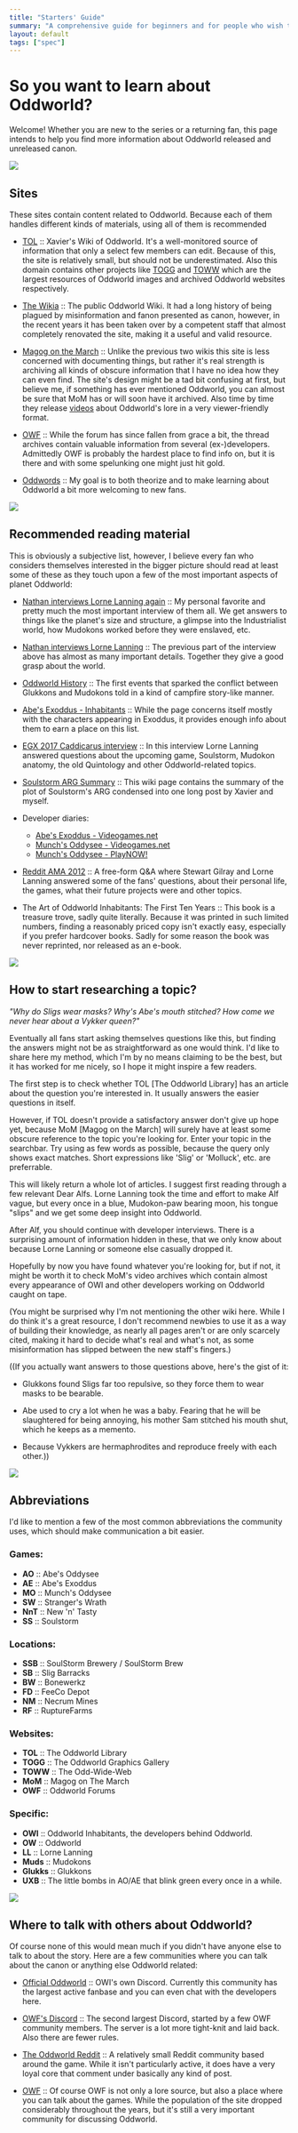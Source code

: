 ```yaml
---
title: "Starters' Guide"
summary: "A comprehensive guide for beginners and for people who wish to know more about the series and its history alike."
layout: default
tags: ["spec"]
---
```


# So you want to learn about Oddworld?

Welcome! Whether you are new to the series or a returning fan, this
page intends to help you find more information about Oddworld released
and unreleased canon.

![](/imgs/canon/abeonelum.png)

## Sites

These sites contain content related to Oddworld. Because each of them
handles different kinds of materials, using all of them is recommended

* [TOL](https://oddworldlibrary.net) :: Xavier's Wiki of Oddworld.  It's a
  well-monitored source of information that only a select few members can edit.
  Because of this, the site is relatively small, but should not be
  underestimated. Also this domain contains other projects like
  [TOGG](http://oddworldlibrary.net/archives/togg/) and
  [TOWW](https://oddworldlibrary.net/archives/web/) which are the largest
  resources of Oddworld images and archived Oddworld websites respectively.

* [The Wikia](https://oddworld.fandom.com) :: The public Oddworld
  Wiki. It had a long history of being plagued by misinformation and fanon
  presented as canon, however, in the recent years it has been taken over by a
  competent staff that almost completely renovated the site, making it a useful
  and valid resource.

* [Magog on the March](https://magogonthemarch.wordpress.com) :: Unlike the
  previous two wikis this site is less concerned with documenting things, but
  rather it's real strength is archiving all kinds of obscure information that
  I have no idea how they can even find. The site's design might be a tad bit
  confusing at first, but believe me, if something has ever mentioned Oddworld,
  you can almost be sure that MoM has or will soon have it archived. Also time
  by time they release [videos](https://www.youtube.com/channel/UC8rCjlKx9PjbhBN0_UcEXDg/featured)
  about Oddworld's lore in a very viewer-friendly format.

* [OWF](http://oddworldforums.net) :: While the forum has since
  fallen from grace a bit, the thread archives contain valuable information
  from several (ex-)developers. Admittedly OWF is probably the hardest place to
  find info on, but it is there and with some spelunking one might just hit
  gold.

* [Oddwords](https://oddwords.hu) :: My goal is to both theorize and
  to make learning about Oddworld a bit more welcoming to new fans.

![](/imgs/canon/oldslig.jpg)

## Recommended reading material

This is obviously a subjective list, however, I believe every fan who
considers themselves interested in the bigger picture should read at least some
of these as they touch upon a few of the most important aspects of planet
Oddworld:

* [Nathan interviews Lorne Lanning again](https://magogonthemarch.wordpress.com/nathan-interviews-lorne-lanning-again/) :: My personal favorite and pretty much
  the most important interview of them all. We get answers to things like the
  planet's size and structure, a glimpse into the Industrialist world, how
  Mudokons worked before they were enslaved, etc.

* [Nathan interviews Lorne Lanning](https://magogonthemarch.wordpress.com/2008-2/nathan-interviews-lorne-lanning/) :: The previous part of the interview above has
  almost as many important details. Together they give a good grasp about the
  world.

* [Oddworld History](https://magogonthemarch.wordpress.com/oddworld-history/)
  :: The first events that sparked the conflict between Glukkons and Mudokons
  told in a kind of campfire story-like manner.

* [Abe's Exoddus - Inhabitants](https://magogonthemarch.wordpress.com/abes-exoddus-inhabitants/) :: While the page concerns itself mostly with the
    characters appearing in Exoddus, it provides enough info about them to earn
    a place on this list.

* [EGX 2017 Caddicarus interview](https://magogonthemarch.wordpress.com/transcripts/egx-2017-lorne-lanning-interview/) :: In this interview Lorne Lanning answered
  questions about the upcoming game, Soulstorm, Mudokon anatomy, the old
  Quintology and other Oddworld-related topics.

* [Soulstorm ARG Summary](https://oddworldlibrary.net/wiki/Soulstorm_ARG_Summary) :: This wiki page contains the summary of the plot of
  Soulstorm's ARG condensed into one long post by Xavier and myself.

* Developer diaries:
    * [Abe's Exoddus - Videogames.net](https://oddworldlibrary.net/wiki/Abe%27s_Exoddus_Designer_Diaries_on_Videogames.com)
    * [Munch's Oddysee - Videogames.net](https://oddworldlibrary.net/wiki/Munch%27s_Oddysee_Designer_Diaries_on_Videogames.com)
    * [Munch's Oddysee - PlayNOW!](https://oddworldlibrary.net/wiki/Munch%27s_Oddysee_Designer_Diaries_on_PlayNOW!)

* [Reddit AMA 2012](https://magogonthemarch.wordpress.com/qa/reddit-ama-2012/)
  :: A free-form Q&A where Stewart Gilray and Lorne Lanning answered some of
  the fans' questions, about their personal life, the games, what their future
  projects were and other topics.

* <p>The Art of Oddworld Inhabitants: The First Ten Years :: This book is a
  treasure trove, sadly quite literally. Because it was printed in such limited
  numbers, finding a reasonably priced copy isn't exactly easy, especially if
  you prefer hardcover books. Sadly for some reason the book was never
  reprinted, nor released as an e-book.</p>

![](/imgs/canon/monsaic.jpg)

## How to start researching a topic?

*"Why do Sligs wear masks? Why's Abe's mouth stitched?  How come we
never hear about a Vykker queen?"*

Eventually all fans start asking themselves questions like this, but finding
the answers might not be as straightforward as one would think. I'd like to
share here my method, which I'm by no means claiming to be the best, but it has
worked for me nicely, so I hope it might inspire a few readers.

The first step is to check whether TOL [The Oddworld Library] has an article
about the question you're interested in. It usually answers the easier
questions in itself.

However, if TOL doesn't provide a satisfactory answer don't give up hope yet,
because MoM [Magog on the March] will surely have at least some obscure
reference to the topic you're looking for. Enter your topic in the searchbar.
Try using as few words as possible, because the query only shows exact matches.
Short expressions like 'Slig' or 'Molluck', etc. are preferrable.

This will likely return a whole lot of articles. I suggest first reading
through a few relevant Dear Alfs. Lorne Lanning took the time and effort to
make Alf vague, but every once in a blue, Mudokon-paw bearing moon, his tongue
"slips" and we get some deep insight into Oddworld.

After Alf, you should continue with developer interviews. There is a surprising
amount of information hidden in these, that we only know about because Lorne
Lanning or someone else casually dropped it.

Hopefully by now you have found whatever you're looking for, but if not, it
might be worth it to check MoM's video archives which contain almost every
appearance of OWI and other developers working on Oddworld caught on tape.

(You might be surprised why I'm not mentioning the other wiki here. While I do
think it's a great resource, I don't recommend newbies to use it as a way of
building their knowledge, as nearly all pages aren't or are only scarcely
cited, making it hard to decide what's real and what's not, as some
misinformation has slipped between the new staff's fingers.)

((If you actually want answers to those questions above, here's the gist of it:

* Glukkons found Sligs far too repulsive, so they force them to wear masks to
  be bearable.

* Abe used to cry a lot when he was a baby.  Fearing that he will be
  slaughtered for being annoying, his mother Sam stitched his mouth shut, which
  he keeps as a memento.
  
* Because Vykkers are hermaphrodites and reproduce freely with each other.))

![](/imgs/canon/vykkers.jpg)

## Abbreviations

I'd like to mention a few of the most common abbreviations the community uses,
which should make communication a bit easier.

### Games:
* **AO** :: Abe's Oddysee
* **AE** :: Abe's Exoddus
* **MO** :: Munch's Oddysee
* **SW** :: Stranger's Wrath
* **NnT** :: New 'n' Tasty
* **SS** :: Soulstorm

### Locations:
* **SSB** :: SoulStorm Brewery / SoulStorm Brew
* **SB** :: Slig Barracks
* **BW** :: Bonewerkz
* **FD** :: FeeCo Depot
* **NM** :: Necrum Mines
* **RF** :: RuptureFarms

### Websites:
* **TOL** :: The Oddworld Library
* **TOGG** :: The Oddworld Graphics Gallery
* **TOWW** :: The Odd-Wide-Web
* **MoM** :: Magog on The March
* **OWF** :: Oddworld Forums

### Specific:
* **OWI** :: Oddworld Inhabitants, the developers behind Oddworld.
* **OW** :: Oddworld
* **LL** :: Lorne Lanning
* **Muds** :: Mudokons
* **Glukks** :: Glukkons
* **UXB** :: The little bombs in AO/AE that blink green every once in a while.

![](/imgs/canon/stranger.jpg)

## Where to talk with others about Oddworld?

Of course none of this would mean much if you didn't have anyone else to talk
to about the story. Here are a few communities where you can talk about the
canon or anything else Oddworld related:

* [Official Oddworld](https://discord.gg/oddworld) :: OWI's own Discord.
  Currently this community has the largest active fanbase and you can even chat
  with the developers here.

* [OWF's Discord](http://discord.gg/JGeyUMn) :: The second largest Discord,
  started by a few OWF community members. The server is a lot more tight-knit
  and laid back. Also there are fewer rules.

* [The Oddworld Reddit](https://reddit.com/r/Oddworld) :: A relatively small
  Reddit community based around the game. While it isn't particularly active,
  it does have a very loyal core that comment under basically any kind of post.

* [OWF](http://oddworldforums.net) :: Of course OWF is not only a lore source,
  but also a place where you can talk about the games. While the population of
  the site dropped considerably throughout the years, but it's still a very
  important community for discussing Oddworld.

